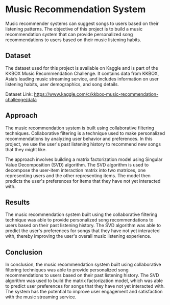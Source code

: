 # Music Recommendation System
 
Music recommender systems can suggest songs to users based on their listening patterns. The objective of this project is to build a music recommendation system that can provide personalized song recommendations to users based on their music listening habits.

## Dataset
The dataset used for this project is available on Kaggle and is part of the KKBOX Music Recommendation Challenge. It contains data from KKBOX, Asia’s leading music streaming service, and includes information on user listening habits, user demographics, and song details.

Dataset Link: https://www.kaggle.com/c/kkbox-music-recommendation-challenge/data

## Approach
The music recommendation system is built using collaborative filtering techniques. Collaborative filtering is a technique used to make personalized recommendations by analyzing user behavior and preferences. In this project, we use the user's past listening history to recommend new songs that they might like.

The approach involves building a matrix factorization model using Singular Value Decomposition (SVD) algorithm. The SVD algorithm is used to decompose the user-item interaction matrix into two matrices, one representing users and the other representing items. The model then predicts the user's preferences for items that they have not yet interacted with.

## Results
The music recommendation system built using the collaborative filtering technique was able to provide personalized song recommendations to users based on their past listening history. The SVD algorithm was able to predict the user's preferences for songs that they have not yet interacted with, thereby improving the user's overall music listening experience.

## Conclusion
In conclusion, the music recommendation system built using collaborative filtering techniques was able to provide personalized song recommendations to users based on their past listening history. The SVD algorithm was used to build the matrix factorization model, which was able to predict user preferences for songs that they have not yet interacted with. The system has the potential to improve user engagement and satisfaction with the music streaming service.
